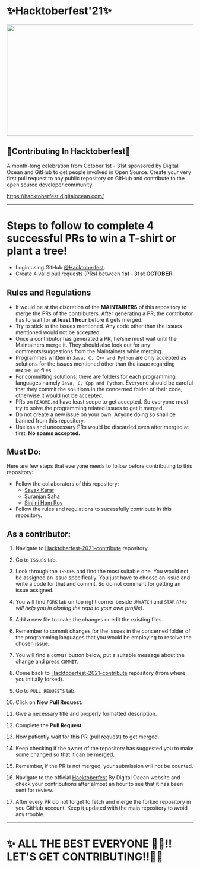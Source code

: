 # ✨Hacktoberfest'21✨

<p align="center">
  <img width="700" height="300" src="https://hacktoberfest.digitalocean.com/_nuxt/img/logo-hacktoberfest-full.f42e3b1.svg">
</p>


## 🌟Contributing In Hacktoberfest🌟

A month-long celebration from October 1st - 31st sponsored by Digital Ocean and GitHub to get people involved in Open Source. Create your very first pull request to any public repository on GitHub and contribute to the open source developer community.

https://hacktoberfest.digitalocean.com/

----

# Steps to follow to complete 4 successful PRs to win a T-shirt or plant a tree!
- Login using GitHub [@Hacktoberfest](https://hacktoberfest.digitalocean.com/).
- Create 4 valid pull requests (PRs) between 𝟏𝐬𝐭 - 𝟑𝟏𝐬𝐭 𝐎𝐂𝐓𝐎𝐁𝐄𝐑.

## Rules and Regulations
- It would be at the discretion of the **MAINTAINERS** of this repository to merge the PRs of the contributers. After generating a PR, the contributor has to wait for **at least 1 hour** before it gets merged.
- Try to stick to the issues mentioned. Any code other than the issues mentioned would not be accepted.
- Once a contributor has generated a PR, he/she must wait until the Maintainers merge it. They should also look out for any comments/suggestions from the Maintainers while merging.
- Programmes written in `Java, C, C++ and Python` are only accepted as solutions for the issues mentioned other than the issue regarding `README.md` files.
- For committing solutions, there are folders for each programming languages namely `Java, C, Cpp and Python`. Everyone should be careful that they commit the solutions in the concerned folder of their code, otherwise it would not be accepted.
- PRs on `README.md` have least scope to get accepted. So everyone must try to solve the programming related issues to get it merged.
- Do not create a new issue on your own. Anyone doing so shall be banned from this repository.
- Useless and unecessary PRs would be discarded even after merged at first. **No spams accepted.**

## Must Do:
Here are few steps that everyone needs to follow before contributing to this repository:
* Follow the collaborators of this repository:
    - [Sayak Karar](https://www.github.com/Sayak-Karar-2581)
    - [Suranjan Saha](https://www.github.com/Suranjan2002)
    - [Sinjini Hom Roy](https://www.github.com/Sinjini46)
* Follow the rules and regulations to sucessfully contribute in this repository.


## As a contributor:
1) Navigate to [Hacktoberfest-2021-contribute](https://github.com/Suranjan2002/Hacktoberfest-2021-contribute) repository.

2) Go to `ISSUES` tab.

3) Look through the `ISSUES` and find the most suitable one. You would not be assigned an issue specifically. You just have to choose an issue and write a code for that and commit. So do not comment for getting an issue assigned.

4) You will find `FORK` tab on top right corner beside `UNWATCH` and `STAR` *(this will help you in cloning the repo to your own profile)*.

5) Add a new file to make the changes or edit the existing files.

6) Remember to commit changes for the issues in the concerned folder of the programming languages that you would be employing to resolve the chosen issue.

7) You will find a `COMMIT` button below, put a suitable message about the change and press `COMMIT`.

8) Come back to [Hacktoberfest-2021-contribute](https://github.com/Suranjan2002/Hacktoberfest-2021-contribute) repository (from where you initially forked).

9) Go to `PULL REQUESTS` tab.

10) Click on **New Pull Request**.

11) Give a necessary title and properly formatted description.

12) Complete the **Pull Request**.

13) Now patiently wait for this PR (pull request) to get merged.

14) Keep checking if the owner of the repository has suggested you to make some changed so that it can be merged.

15) Remember, if the PR is not merged, your submission will not be counted.

16) Navigate to the official [Hacktoberfest](https://hacktoberfest.digitalocean.com/) By Digital Ocean website and check your contributions after almost an hour to see that it has been sent for review.

17) After every PR do not forget to fetch and merge the forked repository in you GitHub account. Keep it updated with the main repository to avoid any trouble.

---
# ✨ ALL THE BEST EVERYONE 👍🏻!! LET'S GET CONTRIBUTING!!🤩✨
